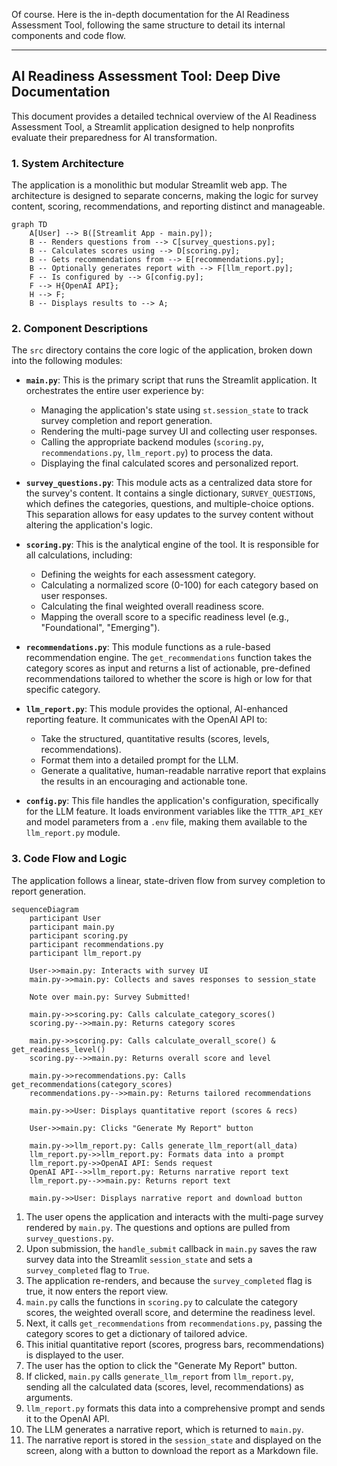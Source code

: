 Of course. Here is the in-depth documentation for the AI Readiness Assessment Tool, following the same structure to detail its internal components and code flow.

-----

## AI Readiness Assessment Tool: Deep Dive Documentation

This document provides a detailed technical overview of the AI Readiness Assessment Tool, a Streamlit application designed to help nonprofits evaluate their preparedness for AI transformation.

### 1\. System Architecture

The application is a monolithic but modular Streamlit web app. The architecture is designed to separate concerns, making the logic for survey content, scoring, recommendations, and reporting distinct and manageable.

```mermaid
graph TD
    A[User] --> B([Streamlit App - main.py]);
    B -- Renders questions from --> C[survey_questions.py];
    B -- Calculates scores using --> D[scoring.py];
    B -- Gets recommendations from --> E[recommendations.py];
    B -- Optionally generates report with --> F[llm_report.py];
    F -- Is configured by --> G[config.py];
    F --> H{OpenAI API};
    H --> F;
    B -- Displays results to --> A;
```

### 2\. Component Descriptions

The `src` directory contains the core logic of the application, broken down into the following modules:

  * **`main.py`**: This is the primary script that runs the Streamlit application. It orchestrates the entire user experience by:

      * Managing the application's state using `st.session_state` to track survey completion and report generation.
      * Rendering the multi-page survey UI and collecting user responses.
      * Calling the appropriate backend modules (`scoring.py`, `recommendations.py`, `llm_report.py`) to process the data.
      * Displaying the final calculated scores and personalized report.

  * **`survey_questions.py`**: This module acts as a centralized data store for the survey's content. It contains a single dictionary, `SURVEY_QUESTIONS`, which defines the categories, questions, and multiple-choice options. This separation allows for easy updates to the survey content without altering the application's logic.

  * **`scoring.py`**: This is the analytical engine of the tool. It is responsible for all calculations, including:

      * Defining the weights for each assessment category.
      * Calculating a normalized score (0-100) for each category based on user responses.
      * Calculating the final weighted overall readiness score.
      * Mapping the overall score to a specific readiness level (e.g., "Foundational", "Emerging").

  * **`recommendations.py`**: This module functions as a rule-based recommendation engine. The `get_recommendations` function takes the category scores as input and returns a list of actionable, pre-defined recommendations tailored to whether the score is high or low for that specific category.

  * **`llm_report.py`**: This module provides the optional, AI-enhanced reporting feature. It communicates with the OpenAI API to:

      * Take the structured, quantitative results (scores, levels, recommendations).
      * Format them into a detailed prompt for the LLM.
      * Generate a qualitative, human-readable narrative report that explains the results in an encouraging and actionable tone.

  * **`config.py`**: This file handles the application's configuration, specifically for the LLM feature. It loads environment variables like the `TTTR_API_KEY` and model parameters from a `.env` file, making them available to the `llm_report.py` module.

### 3\. Code Flow and Logic

The application follows a linear, state-driven flow from survey completion to report generation.

```mermaid
sequenceDiagram
    participant User
    participant main.py
    participant scoring.py
    participant recommendations.py
    participant llm_report.py

    User->>main.py: Interacts with survey UI
    main.py->>main.py: Collects and saves responses to session_state
    
    Note over main.py: Survey Submitted!

    main.py->>scoring.py: Calls calculate_category_scores()
    scoring.py-->>main.py: Returns category scores
    
    main.py->>scoring.py: Calls calculate_overall_score() & get_readiness_level()
    scoring.py-->>main.py: Returns overall score and level
    
    main.py->>recommendations.py: Calls get_recommendations(category_scores)
    recommendations.py-->>main.py: Returns tailored recommendations
    
    main.py->>User: Displays quantitative report (scores & recs)
    
    User->>main.py: Clicks "Generate My Report" button
    
    main.py->>llm_report.py: Calls generate_llm_report(all_data)
    llm_report.py->>llm_report.py: Formats data into a prompt
    llm_report.py->>OpenAI API: Sends request
    OpenAI API-->>llm_report.py: Returns narrative report text
    llm_report.py-->>main.py: Returns report text
    
    main.py->>User: Displays narrative report and download button
```

1.  The user opens the application and interacts with the multi-page survey rendered by `main.py`. The questions and options are pulled from `survey_questions.py`.
2.  Upon submission, the `handle_submit` callback in `main.py` saves the raw survey data into the Streamlit `session_state` and sets a `survey_completed` flag to `True`.
3.  The application re-renders, and because the `survey_completed` flag is true, it now enters the report view.
4.  `main.py` calls the functions in `scoring.py` to calculate the category scores, the weighted overall score, and determine the readiness level.
5.  Next, it calls `get_recommendations` from `recommendations.py`, passing the category scores to get a dictionary of tailored advice.
6.  This initial quantitative report (scores, progress bars, recommendations) is displayed to the user.
7.  The user has the option to click the "Generate My Report" button.
8.  If clicked, `main.py` calls `generate_llm_report` from `llm_report.py`, sending all the calculated data (scores, level, recommendations) as arguments.
9.  `llm_report.py` formats this data into a comprehensive prompt and sends it to the OpenAI API.
10. The LLM generates a narrative report, which is returned to `main.py`.
11. The narrative report is stored in the `session_state` and displayed on the screen, along with a button to download the report as a Markdown file.
